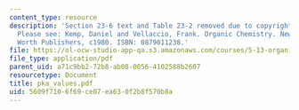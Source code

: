 ```yaml
---
content_type: resource
description: 'Section 23-6 text and Table 23-2 removed due to copyright restrictions.
  Please see: Kemp, Daniel and Vellaccio, Frank. Organic Chemistry. New York, N.Y.:
  Worth Publishers, c1980. ISBN: 0879011238.'
file: https://ol-ocw-studio-app-qa.s3.amazonaws.com/courses/5-13-organic-chemistry-ii-fall-2006/5609f7106f69ce07ea630f2b8f570b8a_pka_values.pdf
file_type: application/pdf
parent_uid: a71c9bb2-72b8-ab08-0056-4102588b2607
resourcetype: Document
title: pka_values.pdf
uid: 5609f710-6f69-ce07-ea63-0f2b8f570b8a
---
```

